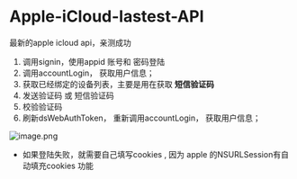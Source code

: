 # Apple-iCloud-lastest-API
最新的apple icloud api，亲测成功


1. 调用signin，使用appid 账号和 密码登陆
2.  调用accountLogin， 获取用户信息；
3.  获取已经绑定的设备列表，主要是用在获取 **短信验证码**
3.  发送验证码 或 短信验证码
4.  校验验证码
5.  刷新dsWebAuthToken， 重新调用accountLogin， 获取用户信息；


![image.png](https://upload-images.jianshu.io/upload_images/8533386-ba36eeaeb751ed4a.png?imageMogr2/auto-orient/strip%7CimageView2/2/w/1240)



- 如果登陆失败，就需要自己填写cookies , 因为 apple 的NSURLSession有自动填充cookies 功能

